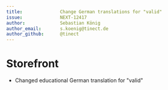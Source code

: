 ```yaml
---
title:              Change German translations for "valid"
issue:              NEXT-12417
author:             Sebastian König
author_email:       s.koenig@tinect.de
author_github:      @tinect
---
```

# Storefront
*  Changed educational German translation for "valid"
